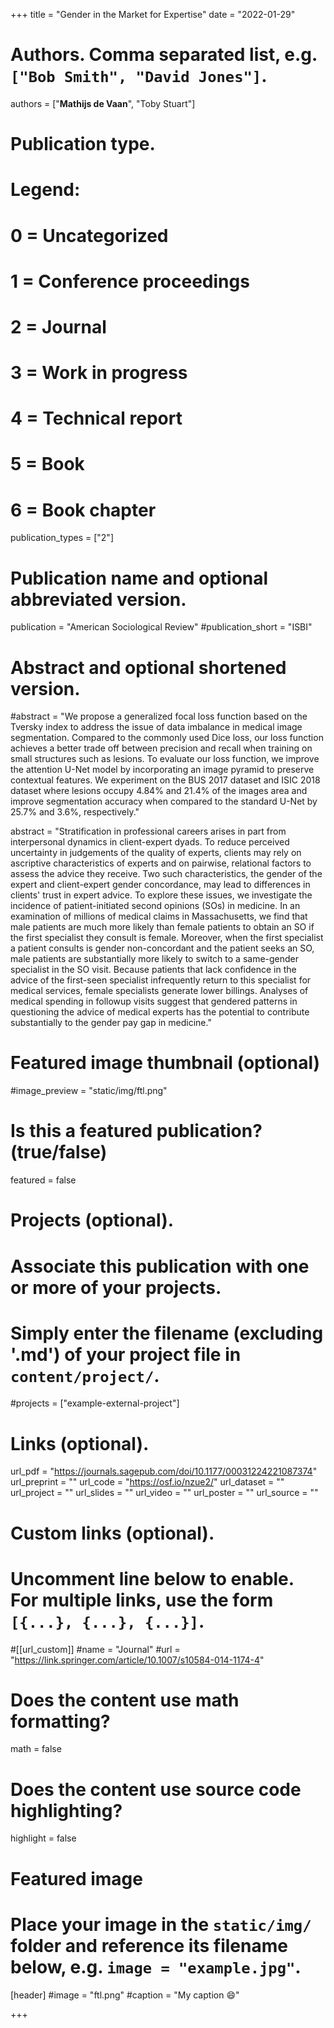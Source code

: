 +++
title = "Gender in the Market for Expertise"
date = "2022-01-29"

# Authors. Comma separated list, e.g. `["Bob Smith", "David Jones"]`.

authors = ["**Mathijs de Vaan**", "Toby Stuart"]

# Publication type.
# Legend:
# 0 = Uncategorized
# 1 = Conference proceedings
# 2 = Journal
# 3 = Work in progress
# 4 = Technical report
# 5 = Book
# 6 = Book chapter
publication_types = ["2"]

# Publication name and optional abbreviated version.
publication = "American Sociological Review"
#publication_short = "ISBI"

# Abstract and optional shortened version.

#abstract = "We propose a generalized focal loss function based on the Tversky index to address the issue of data imbalance in medical image segmentation. Compared to the commonly used Dice loss, our loss function achieves a better trade off between precision and recall when training on small structures such as lesions. To evaluate our loss function, we improve the attention U-Net model by incorporating an image pyramid to preserve contextual features. We experiment on the BUS 2017 dataset and ISIC 2018 dataset where lesions occupy 4.84% and 21.4% of the images area and improve segmentation accuracy when compared to the standard U-Net by 25.7% and 3.6%, respectively."

abstract = "Stratification in professional careers arises in part from interpersonal dynamics in client-expert dyads. To reduce perceived uncertainty in judgements of the quality of experts, clients may rely on ascriptive characteristics of experts and on pairwise, relational factors to assess the advice they receive. Two such characteristics, the gender of the expert and client-expert gender concordance, may lead to differences in clients' trust in expert advice. To explore these issues, we investigate the incidence of patient-initiated second opinions (SOs) in medicine. In an examination of millions of medical claims in Massachusetts, we find that male patients are much more likely than female patients to obtain an SO if the first specialist they consult is female. Moreover, when the first specialist a patient consults is gender non-concordant and the patient seeks an SO, male patients are substantially more likely to switch to a same-gender specialist in the SO visit. Because patients that lack confidence in the advice of the first-seen specialist infrequently return to this specialist for medical services, female specialists generate lower billings. Analyses of medical spending in followup visits suggest that gendered patterns in questioning the advice of medical experts has the potential to contribute substantially to the gender pay gap in medicine."

# Featured image thumbnail (optional)
#image_preview = "static/img/ftl.png"

# Is this a featured publication? (true/false)
featured = false

# Projects (optional).
#   Associate this publication with one or more of your projects.
#   Simply enter the filename (excluding '.md') of your project file in `content/project/`.
#projects = ["example-external-project"]

# Links (optional).
url_pdf = "https://journals.sagepub.com/doi/10.1177/00031224221087374"
url_preprint = ""
url_code = "https://osf.io/nzue2/"
url_dataset = ""
url_project = ""
url_slides = ""
url_video = ""
url_poster = ""
url_source = ""

# Custom links (optional).
#   Uncomment line below to enable. For multiple links, use the form `[{...}, {...}, {...}]`.
#[[url_custom]]
#name = "Journal"
#url = "https://link.springer.com/article/10.1007/s10584-014-1174-4"

# Does the content use math formatting?
math = false

# Does the content use source code highlighting?
highlight = false
  
# Featured image
# Place your image in the `static/img/` folder and reference its filename below, e.g. `image = "example.jpg"`.
[header]
#image = "ftl.png"
#caption = "My caption :smile:"

+++
